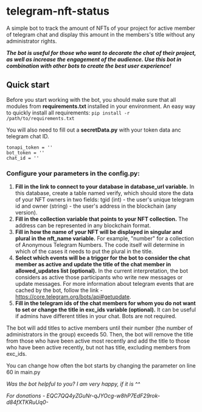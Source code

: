 # telegram-nft-status
A simple bot to track the amount of NFTs of your project for active member of telegram chat and display this amount in the members's title without any administrator rights.

_**The bot is useful for those who want to decorate the chat of their project, as well as increase the engagement of the audience. Use this bot in combination with other bots to create the best user experience!**_

## Quick start

Before you start working with the bot, you should make sure that all modules from **requirements.txt** installed in your environment.
An easy way to quickly install all requirements: `pip install -r /path/to/requirements.txt`

You will also need to fill out a **secretData.py** with your token data anc telegram chat ID.
```
tonapi_token = ''
bot_token = ''
chat_id = ''
```

### Configure your parameters in the config.py:
1. **Fill in the link to connect to your database in database_url variable.** In this database, create a table named verify, which should store the data of your NFT owners in two fields: tgid (int) - the user's unique telegram id and owner (string) - the user's address in the blockchain (any version).
2. **Fill in the collection variable that points to your NFT collection.** The address can be represented in any blockchain format.
3. **Fill in how the name of your NFT will be displayed in singular and plural in the nft_name variable.** For example, "number" for a collection of Anonymous Telegram Numbers. The code itself will determine in which of the cases it needs to put the plural in the title.
4. **Select which events will be a trigger for the bot to consider the chat member as active and update the title of the chat member in allowed_updates list (optional).** In the current interpretation, the bot considers as active those participants who write new messages or update messages. For more information about telegram events that are cached by the bot, follow the link - https://core.telegram.org/bots/api#getupdate.
5. **Fill in the telegram ids of the chat members for whom you do not want to set or change the title in exc_ids variable (optional).** It can be useful if admins have different titles in your chat. Bots are not required.

The bot will add titles to active members until their number (the number of administrators in the group) exceeds 50. Then, the bot will remove the title from those who have been active most recently and add the title to those who have been active recently, but not has title, excluding members from exc_ids.

You can change how often the bot starts by changing the parameter on line 60 in main.py

*Was the bot helpful to you? I am very happy, if it is ^^*

*For donations - EQC7QQ4yZGuNr-qJYOcg-w8hP7EdF29rok-d84fXTKRuUq0-*
